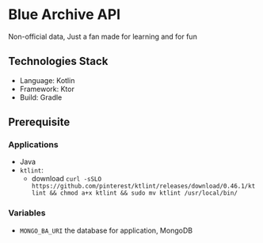 # Blue Archive API

Non-official data, Just a fan made for learning and for fun

## Technologies Stack

- Language: Kotlin
- Framework: Ktor
- Build: Gradle

## Prerequisite

### Applications

- Java
- `ktlint`:
  - download `curl -sSLO https://github.com/pinterest/ktlint/releases/download/0.46.1/ktlint && chmod a+x ktlint && sudo mv ktlint /usr/local/bin/`

### Variables

- `MONGO_BA_URI` the database for application, MongoDB
